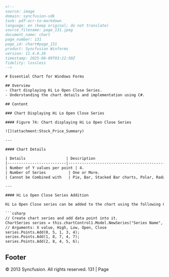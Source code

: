 ```html
<!-- 
source: image
domain: syncfusion-sdk
task: pdf-ocr-to-markdown
language: en (keep original; do not translate)
source_filename: page_131.jpeg
document_name: chart
page_number: 131
page_id: chart#page_131
product: Syncfusion Winforms
version: 11.4.0.26
timestamp: 2025-08-09T03:22:50Z
fidelity: lossless
-->

# Essential Chart for Windows Forms

## Overview
- Chart displaying Hi Lo Open Close Series.
- Understanding the chart details and implementation using C#.

## Content

### Chart Displaying Hi Lo Open Close Series

#### Figure 74: Chart displaying Hi Lo Open Close Series

![](attachment:Stock_Price_Summary)

---

#### Chart Details

| Details                  | Description                                       |
|--------------------------|---------------------------------------------------|
| Number of Y values per point | 4.                                            |
| Number of Series          | One or More.                                    |
| Cannot be Combined with   | Pie, Bar, Stacked Bar charts, Polar, Radar    |

---

#### Hi Lo Open Close Series Addition

Hi Lo Open Close series can be added to the chart using the following C# code:

```csharp
// Create chart series and add data point into it.
ChartSeries series = this.chartControl1.Model.NewSeries("Series Name", ChartSeriesType.HiLoOpenClose);
// Arguments: X value, High, Low, Open, Close
series.Points.Add(0, 5, 1, 3, 4);
series.Points.Add(1, 8, 7, 4, 7);
series.Points.Add(2, 8, 4, 5, 6);
```

## Footer
© 2013 Syncfusion. All rights reserved. 131 | Page

<!-- tags: [chart, windows forms, syncfusion winforms, his lo open close series, c# implementation, api] keywords: [chart, windows forms, syncfusion, his lo open close, stock price summary, c#, chartcontrol, newseries, point, series type, high, low, open, close, pie chart, bar chart, stacked bar chart, polar chart, radar chart, documentation] -->
```